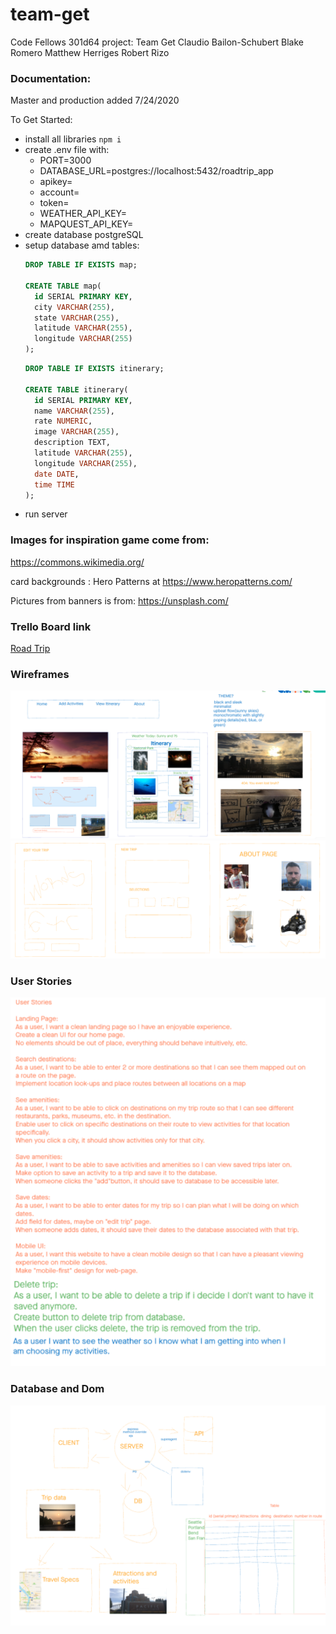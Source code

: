 # team-get

Code Fellows 301d64 project: Team Get
Claudio Bailon-Schubert
Blake Romero
Matthew Herriges
Robert Rizo

### Documentation:

Master and production added 7/24/2020 

To Get Started:
- install all libraries `npm i`
- create .env file with: 
    - PORT=3000
    - DATABASE_URL=postgres://localhost:5432/roadtrip_app
    - apikey=<apikey>
    - account=<Triposo account>
    - token=<Triposo token>
    - WEATHER_API_KEY=<weather api key>
    - MAPQUEST_API_KEY=<mapquest key>
- create database postgreSQL
- setup database amd tables:
  ```sql
  DROP TABLE IF EXISTS map;

  CREATE TABLE map(
    id SERIAL PRIMARY KEY,
    city VARCHAR(255),
    state VARCHAR(255),
    latitude VARCHAR(255),
    longitude VARCHAR(255)
  );
  ```
  ```sql
  DROP TABLE IF EXISTS itinerary;

  CREATE TABLE itinerary(
    id SERIAL PRIMARY KEY,
    name VARCHAR(255),
    rate NUMERIC,
    image VARCHAR(255),
    description TEXT,
    latitude VARCHAR(255),
    longitude VARCHAR(255),
    date DATE,
    time TIME
  );
  ```
- run server

### Images for inspiration game come from:

https://commons.wikimedia.org/

card backgrounds : Hero Patterns at https://www.heropatterns.com/

Pictures from banners is from: https://unsplash.com/

### Trello Board link
[Road Trip](https://trello.com/b/OAP9WRGQ/road-trip)

### Wireframes
![](wireframes/wireframe1.png)
![](wireframes/wireframe2.png)

### User Stories
![](wireframes/userStories.png)

### Database and Dom
![](wireframes/databaseanddom.png)


